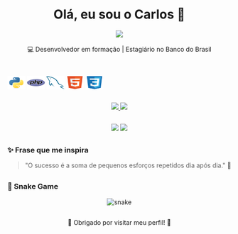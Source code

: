 <h1 align="center">Olá, eu sou o Carlos 👋</h1>

<p align="center">
  <img src="https://i.pinimg.com/originals/c3/e1/e4/c3e1e47113a4bea928309e341b245dac.gif" width="300">
</p>

<p align="center">💻 Desenvolvedor em formação | Estagiário no Banco do Brasil</p>

##

<div style="display: inline_block"><br>
  <img align="center" alt="Carlos-Python" height="30" width="40" src="https://raw.githubusercontent.com/devicons/devicon/master/icons/python/python-original.svg">
  <img align="center" alt="Carlos-PHP" height="30" width="40" src="https://raw.githubusercontent.com/devicons/devicon/master/icons/php/php-original.svg">
  <img align="center" alt="Carlos-SQL" height="30" width="40" src="https://raw.githubusercontent.com/devicons/devicon/master/icons/mysql/mysql-original.svg">
  <img align="center" alt="Carlos-HTML" height="30" width="40" src="https://raw.githubusercontent.com/devicons/devicon/master/icons/html5/html5-original.svg">
  <img align="center" alt="Carlos-CSS" height="30" width="40" src="https://raw.githubusercontent.com/devicons/devicon/master/icons/css3/css3-original.svg">
</div>

##

<div align="center">
  <a href="https://instagram.com/carlosemanuel.03" target="_blank">
    <img src="https://img.shields.io/badge/-Instagram-%23E4405F?style=for-the-badge&logo=instagram&logoColor=white">
  </a>
  <a href="https://www.linkedin.com/in/carlos-emanuel-da-silva-santos/" target="_blank">
    <img src="https://img.shields.io/badge/-LinkedIn-%230077B5?style=for-the-badge&logo=linkedin&logoColor=white">
  </a>
</div>

##

<div align="center">
  <img height="180em" src="https://github-readme-stats.vercel.app/api?username=Carlos&show_icons=true&theme=tokyonight" />
  <img height="180em" src="https://github-readme-stats.vercel.app/api/top-langs/?username=Carlos&layout=compact&theme=tokyonight"/>
</div>

##

### ✨ Frase que me inspira

> "O sucesso é a soma de pequenos esforços repetidos dia após dia." 🚀

##

### 🐍 Snake Game

<div align="center">
  <img src="https://github.com/Carlos/Carlos/blob/output/github-contribution-grid-snake.svg" alt="snake">
</div>

##

<p align="center">
  🌟 Obrigado por visitar meu perfil! 🌟
</p>
